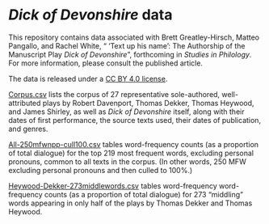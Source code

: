 # _Dick of Devonshire_ data
This repository contains data associated with Brett Greatley-Hirsch, Matteo Pangallo, and Rachel White, “ ‘Text up his name’: The Authorship of the Manuscript Play _Dick of Devonshire_”, forthcoming in _Studies in Philology_. For more information, please consult the published article.

The data is released under a [CC BY 4.0 license](https://creativecommons.org/licenses/by/4.0/).

[Corpus.csv](Corpus.csv) lists the corpus of 27 representative sole-authored, well-attributed plays by Robert Davenport, Thomas Dekker, Thomas Heywood, and James Shirley, as well as _Dick of Devonshire_ itself, along with their dates of first performance, the source texts used, their dates of publication, and genres.

[All-250mfwnpp-cull100.csv](All-250mfwnpp-cull100.csv) tables word-frequency counts (as a proportion of total dialogue) for the top 219 most frequent words, excluding personal pronouns, common to all texts in the corpus. (In other words, 250 MFW excluding personal pronouns and then culled to 100%.)

[Heywood-Dekker-273middlewords.csv](Heywood-Dekker-273middlewords.csv) tables word-frequency word-frequency counts (as a proportion of total dialogue) for 273 “middling” words appearing in only half of the plays by Thomas Dekker and Thomas Heywood.
